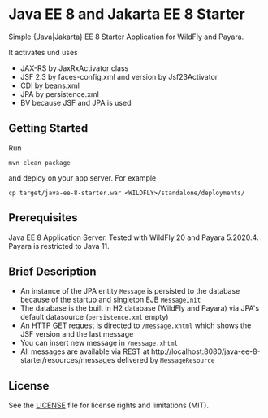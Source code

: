 # Java EE 8 and Jakarta EE 8 Starter

Simple {Java|Jakarta} EE 8 Starter Application for WildFly and Payara.

It activates und uses

* JAX-RS by JaxRxActivator class
* JSF 2.3 by faces-config.xml and version by Jsf23Activator
* CDI by beans.xml
* JPA by persistence.xml
* BV because JSF and JPA is used

## Getting Started

Run

```
mvn clean package
```

and deploy on your app server. For example

```
cp target/java-ee-8-starter.war <WILDFLY>/standalone/deployments/
```


## Prerequisites

Java EE 8 Application Server. Tested with WildFly 20 and Payara 5.2020.4.
Payara is restricted to Java 11.


## Brief Description

* An instance of the JPA entity ``Message`` is persisted to the database because of the startup and singleton EJB ``MessageInit``
* The database is the built in H2 database (WildFly and Payara) via JPA's default datasource (``persistence.xml`` empty)
* An HTTP GET request is directed to ``/message.xhtml`` which shows the JSF version and the last message
* You can insert new message in ``/message.xhtml`` 
* All messages are available via REST at http://localhost:8080/java-ee-8-starter/resources/messages delivered by ``MessageResource``


## License

See the [LICENSE](LICENSE.txt) file for license rights and limitations (MIT).
